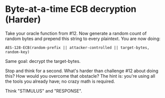 # Byte-at-a-time ECB decryption (Harder)

Take your oracle function from #12. Now generate a random count of random bytes and prepend this string to every plaintext. You are now doing:

```
AES-128-ECB(random-prefix || attacker-controlled || target-bytes, random-key)
```

Same goal: decrypt the target-bytes.

Stop and think for a second.
What's harder than challenge #12 about doing this? How would you overcome that obstacle? The hint is: you're using all the tools you already have; no crazy math is required.

Think "STIMULUS" and "RESPONSE".